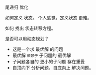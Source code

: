 

尾递归 优化

如何定义 状态。
个人感觉，定义状态 更难。

如何 找出 状态转移方程。


是否可以用动态规划？
- 这是一个求 最优解 的问题
- 最优解 `依赖于` 子问题的 最优解
- 子问题各自的 更小的子问题 存在重叠
- 自顶向下 分析问题，自底向上 解决问题。